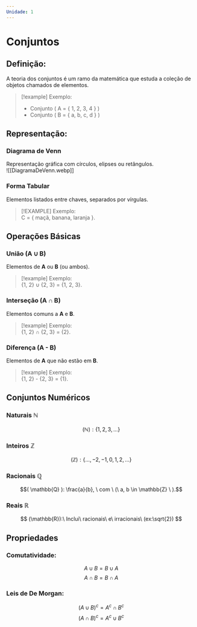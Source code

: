 ```yaml
---
Unidade: 1
---
```

# Conjuntos
## Definição:
A teoria dos conjuntos é um ramo da matemática que estuda a coleção de objetos chamados de elementos.

> [!example] Exemplo:  
> - Conjunto \( A = \{ 1, 2, 3, 4 \} \)  
> - Conjunto \( B = \{ a, b, c, d \} \)

## Representação:
### Diagrama de Venn
Representação gráfica com círculos, elipses ou retângulos.  
![[DiagramaDeVenn.webp]]

### Forma Tabular
Elementos listados entre chaves, separados por vírgulas.  
> [!EXAMPLE] Exemplo:  
> C = { maçã, banana, laranja }.

## Operações Básicas
### União (A $\cup$ B)
Elementos de **A** ou **B** (ou ambos).  
> [!example] Exemplo:  
> {1, 2} $\cup$ {2, 3} = {1, 2, 3}.

### Interseção (A $\cap$ B)
Elementos comuns a **A** e **B**.  
> [!example] Exemplo:  
> {1, 2} $\cap$ {2, 3} = {2}.

### Diferença (A - B)
Elementos de **A** que não estão em **B**.  
> [!example] Exemplo:  
>{1, 2} - {2, 3} = {1}.

## Conjuntos Numéricos
### **Naturais $\mathbb{N}$** 
$$( \mathbb{N} ):\{1, 2, 3, \ldots\}$$
### **Inteiros $\mathbb{Z}$**
$$( \mathbb{Z}): \{\ldots, -2, -1, 0, 1, 2, \ldots\}$$
### **Racionais $\mathbb{Q}$** 
$$( \mathbb{Q} ): \frac{a}{b}, \ com \ (\  a, b \in \mathbb{Z} \ ).$$
### **Reais $\mathbb{R}$** 
$$
(\mathbb{R}):\ Inclui\ racionais\  e\  irracionais\ (ex:\sqrt{2})
$$

## Propriedades
### Comutatividade:  
$$A \cup B = B \cup A$$
$$A \cap B = B \cap A$$
### Leis de De Morgan:
$$(A \cup B)^c = A^c \cap B^c$$
$$(A \cap B)^c = A^c \cup B^c$$